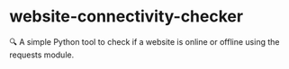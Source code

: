 # website-connectivity-checker
🔍 A simple Python tool to check if a website is online or offline using the requests module.
